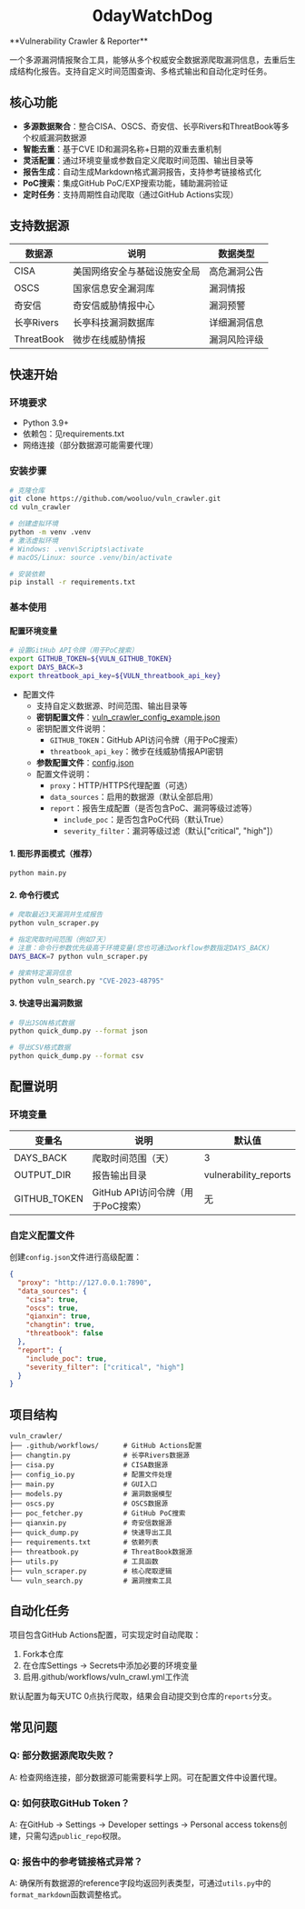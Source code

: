 <h1 align="center">
  0dayWatchDog
</h1>
**Vulnerability Crawler & Reporter**

一个多源漏洞情报聚合工具，能够从多个权威安全数据源爬取漏洞信息，去重后生成结构化报告。支持自定义时间范围查询、多格式输出和自动化定时任务。

## 核心功能

- **多源数据聚合**：整合CISA、OSCS、奇安信、长亭Rivers和ThreatBook等多个权威漏洞数据源
- **智能去重**：基于CVE ID和漏洞名称+日期的双重去重机制
- **灵活配置**：通过环境变量或参数自定义爬取时间范围、输出目录等
- **报告生成**：自动生成Markdown格式漏洞报告，支持参考链接格式化
- **PoC搜索**：集成GitHub PoC/EXP搜索功能，辅助漏洞验证
- **定时任务**：支持周期性自动爬取（通过GitHub Actions实现）

## 支持数据源

| 数据源 | 说明 | 数据类型 |
|--------|------|----------|
| CISA | 美国网络安全与基础设施安全局 | 高危漏洞公告 |
| OSCS | 国家信息安全漏洞库 | 漏洞情报 |
| 奇安信 | 奇安信威胁情报中心 | 漏洞预警 |
| 长亭Rivers | 长亭科技漏洞数据库 | 详细漏洞信息 |
| ThreatBook | 微步在线威胁情报 | 漏洞风险评级 |

## 快速开始

### 环境要求
- Python 3.9+ 
- 依赖包：见requirements.txt
- 网络连接（部分数据源可能需要代理）

### 安装步骤

```bash
# 克隆仓库
git clone https://github.com/wooluo/vuln_crawler.git
cd vuln_crawler

# 创建虚拟环境
python -m venv .venv
# 激活虚拟环境
# Windows: .venv\Scripts\activate
# macOS/Linux: source .venv/bin/activate

# 安装依赖
pip install -r requirements.txt
```

### 基本使用
#### 配置环境变量
```bash
# 设置GitHub API令牌（用于PoC搜索）
export GITHUB_TOKEN=${VULN_GITHUB_TOKEN}
export DAYS_BACK=3
export threatbook_api_key=${VULN_threatbook_api_key}
```
- 配置文件
  - 支持自定义数据源、时间范围、输出目录等
  - **密钥配置文件**：[vuln_crawler_config_example.json](vuln_crawler_config_example.json)
  - 密钥配置文件说明：
    - `GITHUB_TOKEN`：GitHub API访问令牌（用于PoC搜索）
    - `threatbook_api_key`：微步在线威胁情报API密钥
  - **参数配置文件**：[config.json](config.json)
  - 配置文件说明：
    - `proxy`：HTTP/HTTPS代理配置（可选）
    - `data_sources`：启用的数据源（默认全部启用）
    - `report`：报告生成配置（是否包含PoC、漏洞等级过滤等）
      - `include_poc`：是否包含PoC代码（默认True）
      - `severity_filter`：漏洞等级过滤（默认["critical", "high"]）
  
#### 1. 图形界面模式（推荐）
```bash
python main.py
```

#### 2. 命令行模式
```bash
# 爬取最近3天漏洞并生成报告
python vuln_scraper.py

# 指定爬取时间范围（例如7天）
# 注意：命令行参数优先级高于环境变量(您也可通过workflow参数指定DAYS_BACK)
DAYS_BACK=7 python vuln_scraper.py

# 搜索特定漏洞信息
python vuln_search.py "CVE-2023-48795"
```

#### 3. 快速导出漏洞数据
```bash
# 导出JSON格式数据
python quick_dump.py --format json

# 导出CSV格式数据
python quick_dump.py --format csv
```

## 配置说明

### 环境变量

| 变量名 | 说明 | 默认值 |
|--------|------|--------|
| DAYS_BACK | 爬取时间范围（天） | 3 |
| OUTPUT_DIR | 报告输出目录 | vulnerability_reports |
| GITHUB_TOKEN | GitHub API访问令牌（用于PoC搜索） | 无 |

### 自定义配置文件
创建`config.json`文件进行高级配置：
```json
{
  "proxy": "http://127.0.0.1:7890",
  "data_sources": {
    "cisa": true,
    "oscs": true,
    "qianxin": true,
    "changtin": true,
    "threatbook": false
  },
  "report": {
    "include_poc": true,
    "severity_filter": ["critical", "high"]
  }
}
```

## 项目结构

```
vuln_crawler/
├── .github/workflows/      # GitHub Actions配置
├── changtin.py             # 长亭Rivers数据源
├── cisa.py                 # CISA数据源
├── config_io.py            # 配置文件处理
├── main.py                 # GUI入口
├── models.py               # 漏洞数据模型
├── oscs.py                 # OSCS数据源
├── poc_fetcher.py          # GitHub PoC搜索
├── qianxin.py              # 奇安信数据源
├── quick_dump.py           # 快速导出工具
├── requirements.txt        # 依赖列表
├── threatbook.py           # ThreatBook数据源
├── utils.py                # 工具函数
├── vuln_scraper.py         # 核心爬取逻辑
└── vuln_search.py          # 漏洞搜索工具
```

## 自动化任务

项目包含GitHub Actions配置，可实现定时自动爬取：
1. Fork本仓库
2. 在仓库Settings → Secrets中添加必要的环境变量
3. 启用.github/workflows/vuln_crawl.yml工作流

默认配置为每天UTC 0点执行爬取，结果会自动提交到仓库的`reports`分支。

## 常见问题

### Q: 部分数据源爬取失败？
A: 检查网络连接，部分数据源可能需要科学上网。可在配置文件中设置代理。

### Q: 如何获取GitHub Token？
A: 在GitHub → Settings → Developer settings → Personal access tokens创建，只需勾选`public_repo`权限。

### Q: 报告中的参考链接格式异常？
A: 确保所有数据源的reference字段均返回列表类型，可通过`utils.py`中的`format_markdown`函数调整格式。


